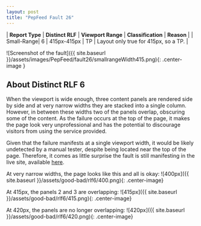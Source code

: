 ```yaml
---
layout: post
title: "PepFeed Fault 26"
---
```

| **Report Type** | **Distinct RLF** | **Viewport Range** | **Classification** | **Reason** |
| Small-Range| 6 | 415px-415px | TP | Layout only true for 415px, so a TP. | 

![Screenshot of the fault]({{ site.baseurl }}/assets/images/PepFeed/fault26/smallrangeWidth415.png){: .center-image }

## About Distinct RLF 6

When the viewport is wide enough, three content panels are rendered side by side and at very narrow widths they are stacked into a single column. However, in between these widths two of the panels overlap, obscuring some of the content. As the failure occurs at the top of the page, it makes the page look very unprofessional and has the potential to discourage visitors from using the service provided.

Given that the failure manifests at a single viewport width, it would be likely undetected by a manual tester, despite being located near the top of the page. Therefore, it comes as little surprise the fault is still manifesting in the live site, available [here](http://pepfeed.com).

At very narrow widths, the page looks like this and all is okay:
![400px]({{ site.baseurl }}/assets/good-bad/rlf6/400.png){: .center-image}

At 415px, the panels 2 and 3 are overlapping:
![415px]({{ site.baseurl }}/assets/good-bad/rlf6/415.png){: .center-image}

At 420px, the panels are no longer overlapping:
![420px]({{ site.baseurl }}/assets/good-bad/rlf6/420.png){: .center-image}
